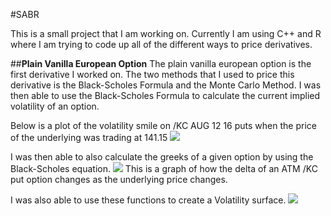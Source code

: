 #SABR

This is a small project that I am working on. Currently I am using C++ and R where I am trying to code up all of the different ways to price derivatives. 

##**Plain Vanilla European Option**
The plain vanilla european option is the first derivative I worked on. The two methods that I used to price this derivative is the Black-Scholes Formula and the Monte Carlo Method. I was then able to use the Black-Scholes Formula to calculate the current implied volatility of an option. 

Below is a plot of the volatility smile on /KC AUG 12 16 puts when the price of the underlying was trading at 141.15
![](https://github.com/ppeluso/SABR/blob/master/VolSmileKC.png)

I was then able to also calculate the greeks of a given option by using the Black-Scholes equation. 
![](https://github.com/ppeluso/SABR/blob/master/KC_delta_Put.png)
This is a graph of how the delta of an ATM /KC put option changes as the underlying price changes. 


I was also able to use these functions to create a Volatility surface. 
![](https://github.com/ppeluso/SABR/blob/master/SPYsurface.png)



